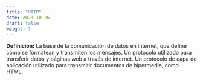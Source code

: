 ```yaml
---
title: "HTTP"
date: 2023-10-26
draft: false
weight: 1
---
```


**Definición:** La base de la comunicación de datos en internet, que define cómo se formatean y transmiten los mensajes. Un protocolo utilizado para transferir datos y páginas web a través de internet. Un protocolo de capa de aplicación utilizado para transmitir documentos de hipermedia, como HTML.
